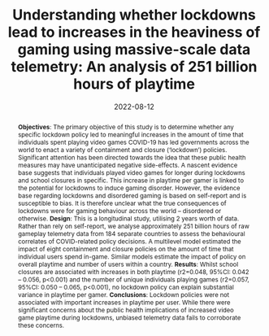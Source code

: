 ---
title: "Understanding whether lockdowns lead to increases in the heaviness of gaming using massive-scale data telemetry: An analysis of 251 billion hours of playtime"
date: 2022-08-12
publishDate: 2022-08-12
authors: ["David Zendle", "Catherine Flick", "Darel Hargarth", "**Nick Ballou**", "Joe Cutting", "Anders Drachen"]
publication_types: ["3"]
abstract: "**Objectives**: The primary objective of this study is to determine whether any specific lockdown policy led to meaningful increases in the amount of time that individuals spent playing video games COVID-19 has led governments across the world to enact a variety of containment and closure (‘lockdown’) policies. Significant attention has been directed towards the idea that these public health measures may have unanticipated negative side-effects.  A nascent evidence base suggests that individuals played video games for longer during lockdowns and school closures in specific. This increase in playtime per gamer is linked to the potential for lockdowns to induce gaming disorder.  However, the evidence base regarding lockdowns and disordered gaming is based on self-report and is susceptible to bias. It is therefore unclear what the true consequences of lockdowns were for gaming behaviour across the world – disordered or otherwise.  

**Design**: This is a longitudinal study, utilising 2 years worth of data. Rather than rely on self-report, we analyse approximately 251 billion hours of raw gameplay telemetry data from 184 separate countries to assess the behavioural correlates of COVID-related policy decisions. A multilevel model estimated the impact of eight containment and closure policies on the amount of time that individual users spend in-game. Similar models estimate the impact of policy on overall playtime and number of users within a country.  

**Results**: Whilst school closures are associated with increases in both playtime (r2=0.048, 95%CI: 0.042 – 0.056, p<0.001) and the number of unique individuals playing games (r2=0.057, 95%CI: 0.050 – 0.065, p<0.001), no lockdown policy can explain substantial variance in playtime per gamer. 

**Conclusions**: Lockdown policies were not associated with important increases in playtime per user. While there were significant concerns about the public health implications of increased video game playtime during lockdowns, unbiased telemetry data fails to corroborate these concerns."
featured: true
publication: "*Preprint*"
links:
  - icon_pack: fas
    icon: scroll
    name: Preprint
    url: 'https://doi.org/10.31234/osf.io/fm8gk'
  - icon_pack: ai
    icon: osf
    name: OSF data
    url: 'https://osf.io/sh4zg/'

---